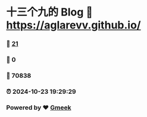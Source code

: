 # 十三个九的 Blog :link: https://aglarevv.github.io/ 
### :page_facing_up: [21](https://aglarevv.github.io//tag.html) 
### :speech_balloon: 0 
### :hibiscus: 70838 
### :alarm_clock: 2024-10-23 19:29:29 
### Powered by :heart: [Gmeek](https://github.com/Meekdai/Gmeek)

